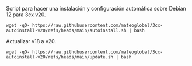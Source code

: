 Script para hacer una instalación y configuración automática sobre Debian 12 para 3cx v20.

```
wget -qO- https://raw.githubusercontent.com/mateoglobal/3cx-autoinstall-v20/refs/heads/main/autoinstall.sh | bash
```

Actualizar v18 a v20.

```
wget -qO- https://raw.githubusercontent.com/mateoglobal/3cx-autoinstall-v20/refs/heads/main/update.sh | bash
```
